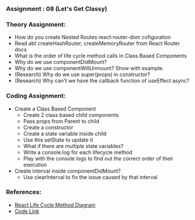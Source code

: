 ### Assignment : 08 (Let's Get Classy)
### Theory Assignment:

* How do you create Nested Routes react-router-dom cofiguration
* Read abt createHashRouter, createMemoryRouter from React Router docs
* What is the order of life cycle method calls in Class Based Components
* Why do we use componentDidMount?
* Why do we use componentWillUnmount? Show with example.
* (Research) Why do we use super(props) in constructor?
* (Research) Why can't we have the callback function of useEffect async?

### Coding Assignment:

* Create a Class Based Component
  - Create 2 class based child components
  - Pass props from Parent to child
  - Create a constructor
  - Create a state variable inside child
  - Use this setState to update it
  - What if there are multiple state variables?
  - Write a console.log for each lifecycle method
  - Play with the console logs to find out the correct order of their execution 
* Create interval inside componentDidMount?
  - Use clearInterval to fix the issue caused by that interval

### References:

- [React Life Cycle Method Diagram](https://projects.wojtekmaj.pl/react-lifecycle-methods-diagram/)
- [Code Link](https://bitbucket.org/namastedev/namaste-react-live/src/master/)